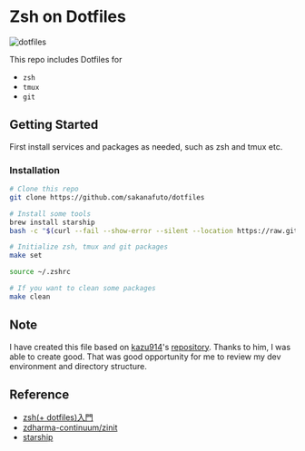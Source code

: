 # Zsh on Dotfiles

![dotfiles](https://user-images.githubusercontent.com/61341108/173212058-3290ef1b-23cc-4f79-817a-1f74f74f688a.png)

This repo includes Dotfiles for

- ``zsh``
- ``tmux``
- ``git``


## Getting Started

First install services and packages as needed, such as zsh and tmux etc.

### Installation

```bash
# Clone this repo
git clone https://github.com/sakanafuto/dotfiles

# Install some tools
brew install starship
bash -c "$(curl --fail --show-error --silent --location https://raw.githubusercontent.com/zdharma-continuum/zinit/HEAD/scripts/install.sh)"

# Initialize zsh, tmux and git packages
make set

source ~/.zshrc

# If you want to clean some packages
make clean
```

## Note

I have created this file based on [kazu914](https://github.com/kazu914)'s [repository](https://github.com/kazu914/dotfiles). Thanks to him, I was able to create good.
That was good opportunity for me to review my dev environment and directory structure.

## Reference

- [zsh(+ dotfiles)入門](https://zenn.dev/k4zu/articles/zsh-tutorial)
- [zdharma-continuum/zinit](https://github.com/zdharma-continuum/zinit#introduction)
- [starship](https://starship.rs/ja-jp/guide/)
